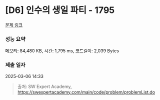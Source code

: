 # [D6] 인수의 생일 파티 - 1795 

[문제 링크](https://swexpertacademy.com/main/code/problem/problemDetail.do?contestProbId=AV4xuqCqBeUDFAUx) 

### 성능 요약

메모리: 84,480 KB, 시간: 1,795 ms, 코드길이: 2,039 Bytes

### 제출 일자

2025-03-06 14:33



> 출처: SW Expert Academy, https://swexpertacademy.com/main/code/problem/problemList.do